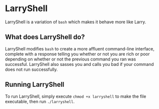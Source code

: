 # LarryShell
LarryShell is a variation of `bash` which makes it behave more like Larry.

## What does LarryShell do?

LarryShell modifies `bash` to create a more affluent command-line interface, complete with a response telling you whether or not you are rich or poor depending on whether or not the previous command you ran was successful.  LarryShell also sasses you and calls you bad if your command does not run successfully.

## Running LarryShell

To run LarryShell, simply execute `chmod +x larryshell` to make the file executable, then run `./larryshell`.
